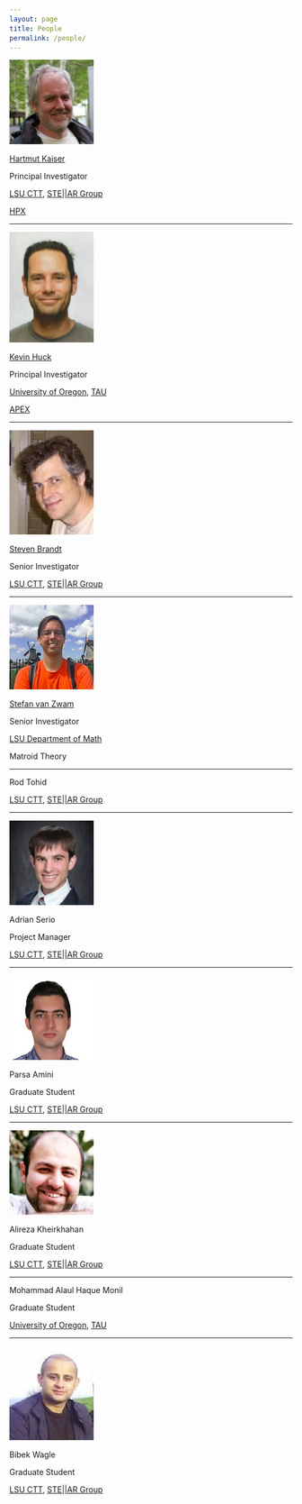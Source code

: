 ```yaml
---
layout: page
title: People
permalink: /people/
---
```

![Hartmut Kaiser](/assets/people/hkaiser.jpg)

[Hartmut Kaiser](https://www.cct.lsu.edu/~hkaiser/)

Principal Investigator

[LSU CTT](https://www.cct.lsu.edu/), [STE\|\|AR Group](http://www.stellar-group.org/)

[HPX](http://storm.stellar-group.org/technology/#hpx)

---

![Kevin Huck](/assets/people/khuck.jpg)

[Kevin Huck](http://www.cs.uoregon.edu/~khuck)

Principal Investigator

[University of Oregon](http://www.uoregon.edu/), [TAU](http://tau.uoregon.edu/)

[APEX](http://khuck.github.io/xpress-apex/)

---

![Steven Brandt](/assets/people/sbrandt.jpg)

[Steven Brandt](https://www.cct.lsu.edu/~sbrandt/)

Senior Investigator

[LSU CTT](https://www.cct.lsu.edu/), [STE\|\|AR Group](http://www.stellar-group.org/)

---

![Stefan van Zwam](/assets/people/svanzwam.jpg)

[Stefan van Zwam](https://www.math.lsu.edu/~svanzwam/)

Senior Investigator

[LSU Department of Math](https://www.math.lsu.edu/)

Matroid Theory

---

Rod Tohid

[LSU CTT](https://www.cct.lsu.edu/), [STE\|\|AR Group](http://www.stellar-group.org/)

---

![Adrian Serio](/assets/people/aserio.jpg)

Adrian Serio

Project Manager

[LSU CTT](https://www.cct.lsu.edu/), [STE\|\|AR Group](http://www.stellar-group.org/)

---

![Parsa Amini](/assets/people/pamini.jpg)

Parsa Amini

Graduate Student

[LSU CTT](https://www.cct.lsu.edu/), [STE\|\|AR Group](http://www.stellar-group.org/)

---

![Alireza Kheirkhahan](/assets/people/akheir.jpg)

Alireza Kheirkhahan

Graduate Student

[LSU CTT](https://www.cct.lsu.edu/), [STE\|\|AR Group](http://www.stellar-group.org/)

---

Mohammad Alaul Haque Monil

Graduate Student

[University of Oregon](http://www.uoregon.edu/), [TAU](http://tau.uoregon.edu/)

---

![Bibek Wagle](/assets/people/bwagle.jpg)

Bibek Wagle

Graduate Student

[LSU CTT](https://www.cct.lsu.edu/), [STE\|\|AR Group](http://www.stellar-group.org/)
